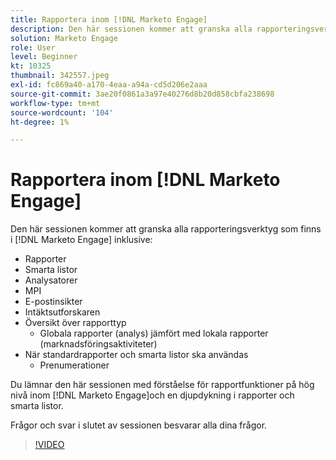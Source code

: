 ```yaml
---
title: Rapportera inom [!DNL Marketo Engage]
description: Den här sessionen kommer att granska alla rapporteringsverktyg som finns i [!DNL Marketo Engage] inklusive Reports Smart Lists Analyzers MPI Email Insights
solution: Marketo Engage
role: User
level: Beginner
kt: 10325
thumbnail: 342557.jpeg
exl-id: fc869a40-a170-4eaa-a94a-cd5d206e2aaa
source-git-commit: 3ae20f0861a3a97e40276d8b20d858cbfa238698
workflow-type: tm+mt
source-wordcount: '104'
ht-degree: 1%

---
```


# Rapportera inom [!DNL Marketo Engage]

Den här sessionen kommer att granska alla rapporteringsverktyg som finns i [!DNL Marketo Engage] inklusive:

* Rapporter
* Smarta listor
* Analysatorer
* MPI
* E-postinsikter
* Intäktsutforskaren
* Översikt över rapporttyp
   * Globala rapporter (analys) jämfört med lokala rapporter (marknadsföringsaktiviteter)
* När standardrapporter och smarta listor ska användas
   * Prenumerationer

Du lämnar den här sessionen med förståelse för rapportfunktioner på hög nivå inom [!DNL Marketo Engage]och en djupdykning i rapporter och smarta listor.

Frågor och svar i slutet av sessionen besvarar alla dina frågor.

>[!VIDEO](https://video.tv.adobe.com/v/342557/?quality=12&learn=on)
